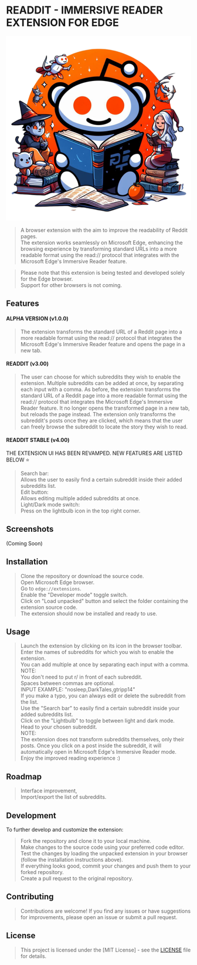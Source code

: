 # READDIT - IMMERSIVE READER EXTENSION FOR EDGE

![icon128](https://github.com/Myst1cX/immersive-reddit-extension/blob/main/logo%2FReaddit.png)

>A browser extension with the aim to improve the readability of Reddit pages.       
The extension works seamlessly on Microsoft Edge, enhancing the browsing experience by transforming standard URLs
into a more readable format using the read:// protocol that integrates with the Microsoft Edge's Immersive Reader feature.

>Please note that this extension is being tested and developed solely for the Edge browser.                                        
Support for other browsers is not coming. 

## Features

#### ALPHA VERSION (v1.0.0)
>The extension transforms the standard URL of a Reddit page into a more readable format using the read:// protocol that integrates the Microsoft Edge's Immersive Reader feature and opens the page in a new tab. 
#### READDIT (v3.00)              
>The user can choose for which subreddits they wish to enable the extension. Multiple subreddits can be added at once, by separating each input with a comma. As before, the extension transforms the standard URL of a Reddit page into a more readable format using the read:// protocol that integrates the Microsoft Edge's Immersive Reader feature. It no longer opens the transformed page in a new tab, but reloads the page instead. The extension only transforms the subreddit's posts once they are clicked, which means that the user can freely browse the subreddit to locate the story they wish to read.
#### READDIT STABLE (v4.00)
THE EXTENSION UI HAS BEEN REVAMPED.
NEW FEATURES ARE LISTED BELOW ⭐
>Search bar:                                  
Allows the user to easily find a certain subreddit inside their added subreddits list.                                         
>Edit button:                                
Allows editing multiple added subreddits at once.                                        
>Light/Dark mode switch:                       
Press on the lightbulb icon in the top right corner.


## Screenshots

(Coming Soon)

## Installation

>Clone the repository or download the source code.                                  
>Open Microsoft Edge browser.                 
>Go to `edge://extensions`.                  
>Enable the "Developer mode" toggle switch.                                                          
>Click on "Load unpacked" button and select the folder containing the extension source code.                                  
>The extension should now be installed and ready to use.                                  

## Usage

>Launch the extension by clicking on its icon in the browser toolbar.                  
>Enter the names of subreddits for which you wish to enable the extension.               
You can add multiple at once by separating each input with a comma.                                              
>NOTE:                                      
You don't need to put r/ in front of each subreddit.                                   
Spaces between commas are optional.                         
>INPUT EXAMPLE:                                          "nosleep,DarkTales,gtripp14"                                               
>If you make a typo, you can always edit or delete the subreddit from the list.            
>Use the "Search bar" to easily find a certain subreddit inside your added subreddits list.                               
>Click on the "Lightbulb" to toggle between light and dark mode.                       
>Head to your chosen subreddit.               
>NOTE:                                                                                 
The extension does not transform subreddits themselves, only their posts. Once you click on a post inside the subreddit, it will automatically open in Microsoft Edge's Immersive Reader mode.           
>Enjoy the improved reading experience :)


## Roadmap

>Interface improvement,                       
>Import/export the list of subreddits.        

## Development

To further develop and customize the extension:

>Fork the repository and clone it to your local machine.                                
>Make changes to the source code using your preferred code editor.                                               
>Test the changes by loading the unpacked extension in your browser (follow the installation instructions above).                  
>If everything looks good, commit your changes and push them to your forked repository.                                      
>Create a pull request to the original repository.                                    

## Contributing

>Contributions are welcome! If you find any issues or have suggestions for improvements, please open an issue or submit a pull request.

## License

>This project is licensed under the [MIT License] - see the [LICENSE](https://github.com/Myst1cX/immersive-reddit-extension/blob/main/LICENSE.txt) file for details.


